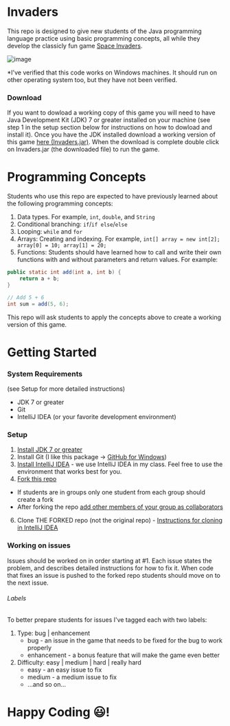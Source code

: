 # Invaders
This repo is designed to give new students of the Java programming language practice using basic programming concepts, all while they develop the classicly fun game [Space Invaders](http://en.wikipedia.org/wiki/Space_Invaders).

![image](https://cloud.githubusercontent.com/assets/2764891/8973940/7a4d5514-3620-11e5-8edd-f2a3f331eea5.png)

*I've verified that this code works on Windows machines. It should run on other operating system too, but they have not been verified.

### Download
If you want to dowload a working copy of this game you will need to have Java Development Kit (JDK) 7 or greater installed on your machine (see step 1 in the setup section below for instructions on how to dowload and install it). Once you have the JDK installed download a working version of this game [here (Invaders.jar)](https://github.com/rcjames1004/Invaders/releases/download/1.0/Invaders.jar). When the download is complete double click on Invaders.jar (the downloaded file) to run the game.


# Programming Concepts
Students who use this repo are expected to have previously learned about the following programming concepts:

1. Data types. For example, ```int```, ```double```, and ```String```
2. Conditional branching: ```if```/```if else```/```else```
2. Looping: ```while``` and ```for```
3. Arrays: Creating and indexing. For example, ```int[] array = new int[2]; array[0] = 10; array[1] = 20;```
4. Functions: Students should have learned how to call and write their own functions with and without parameters and return values. For example:

```java
public static int add(int a, int b) {
    return a + b;
}

// Add 5 + 6
int sum = add(5, 6);
```

This repo will ask students to apply the concepts above to create a working version of this game.

# Getting Started

### System Requirements
(see Setup for more detailed instructions)

- JDK 7 or greater
- Git
- IntelliJ IDEA (or your favorite development environment)

### Setup

1. [Install JDK 7 or greater](http://www.oracle.com/technetwork/java/javase/downloads/jdk8-downloads-2133151.html)
2. Install Git (I like this package -> [GitHub for Windows](https://windows.github.com/))
3. [Install IntelliJ IDEA](https://www.jetbrains.com/idea/) - we use IntelliJ IDEA in my class. Feel free to use the environment that works best for you.
4. [Fork this repo](https://help.github.com/articles/fork-a-repo/)
  - If students are in groups only one student from each group should create a fork
  - After forking the repo [add other members of your group as collaborators](https://help.github.com/articles/adding-collaborators-to-a-personal-repository/)
6. Clone THE FORKED repo (not the original repo) - [Instructions for cloning in IntelliJ IDEA](https://www.jetbrains.com/idea/help/cloning-a-repository-from-github.html)

### Working on issues
Issues should be worked on in order starting at #1. Each issue states the problem, and describes detailed instructions for how to fix it. When code that fixes an issue is pushed to the forked repo students should move on to the next issue.

###### Labels

To better prepare students for issues I've tagged each with two labels:

1. Type: bug | enhancement
    * bug - an issue in the game that needs to be fixed for the bug to work properly
    * enhancement - a bonus feature that will make the game even better
2. Difficulty: easy | medium | hard | really hard
    * easy - an easy issue to fix
    * medium - a medium issue to fix
    * ...and so on...

# Happy Coding :smiley:!
